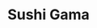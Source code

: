 ---
layout: place
title: Sushi Gama
permalink: /new-york/new-york/sushi-gama.html
stateAbbr: NY
stateName: New York
cityName: New York
seo:
  type: restaurant
  links: >-
    https://www.smorefood.com/order-online/sushi-gama-new-york-10021-ok4kmrpz??utm_source=gmb&utm_medium=website
place_id: ChIJw9uiOMBYwokR7zqSs85PFUs
photos:
  - name: >-
      places/ChIJw9uiOMBYwokR7zqSs85PFUs/photos/AeeoHcK5FIlrIc07_q3bSibvDP-psrikZRdcNX5sKmisMqjj5QFk26MFYeHah0ernjXdN6MESlB3DgkW2TtywDVF6rQjE-FD-foDA4hHrYDoHpRCyZ4-1mxA6z_FH9nkdDJihgQDe1M3_2NVgxG0-CFUgtHmNCWryX_4H4g_UVxi3JtHHFqtsUi77a1GvpDtXo0PwWyjr8xpZklfK4S9NrfpiKb7cfhHNW8UtST38weQTRqDpzznsczfO5B58knQpXOHTdDcazD0vk7INnrZWqS2e4RrlWC8eMqL4-1be5UTd1elncoee0H1Z0obRSq3EbwFMKzkwLtT7W2bfmY892Q1MfJnSbUqIzmfZ7XDR3eOT1ygkYeSwTnB9FyfEC5vBbHPOVZh6K6Zr71aVKq-guDlLfECDa9TN0i3puOTVKgzjy6b-R1_
    widthPx: 3000
    heightPx: 3016
    authorAttributions:
      - displayName: Eric Finkelstein
        uri: https://maps.google.com/maps/contrib/111444671146808251214
        photoUri: >-
          https://lh3.googleusercontent.com/a/ACg8ocJvMTFe-XnhkXFW5VFNZ4ngdUxvt3s3uBD8Mhqr_jMQlLXzZQ=s100-p-k-no-mo
    flagContentUri: >-
      https://www.google.com/local/imagery/report/?cb_client=maps_api_places.places_api&image_key=!1e10!2sCIHM0ogKEICAgICuh7mc1QE&hl=en-US
    googleMapsUri: >-
      https://www.google.com/maps/place//data=!3m4!1e2!3m2!1sCIHM0ogKEICAgICuh7mc1QE!2e10!4m2!3m1!1s0x89c258c038a2dbc3:0x4b154fceb3923aef
  - name: >-
      places/ChIJw9uiOMBYwokR7zqSs85PFUs/photos/AeeoHcJD2jLE-hrbYlV5T8WSUERvNJXKTtIexFj4zmy9gE1kMzgXOqUGa73-Gwck8rN9QhcVn6KWaG_hE_ZiirFe79dd57iHtulC0R8mjE8W1sW_cnokkGssuLBBSwyWk66r9-3eUVCq1-b4hbCZXqmUvGvTgZQQVClnRWAXg-kNEDt0GVb1Xe4kevG3FgYJyLuLHIP-d9FzNg70Vi0l4SBWsoZMyo9qEWXhKJidfiDIH2k-xZxm2jm4qVN1BlBy5ZLaU0ED4Zz6nA0t-UgAX_z52_ZhpHvanRGwtr2dajofrI-fvQRuNgoboadeFVq2iFz76cROdnGGHXo97HtVLS_Mu2sn1EDMVTLlyD9g0XCh6YVZcCdPZTfIrzDqACTGNttax-f_sIBxZ4FHb_q2qXFv1Z8w4Y-hBVz9xeYbaFuUGTP_WQ
    widthPx: 4624
    heightPx: 3468
    authorAttributions:
      - displayName: AlotByTrue B
        uri: https://maps.google.com/maps/contrib/116654278132473887307
        photoUri: >-
          https://lh3.googleusercontent.com/a-/ALV-UjW8vQBMe1RpidDZOrM3uV5MV2FEa8jr1tisUTsTgD5Z3ETQCAeDsg=s100-p-k-no-mo
    flagContentUri: >-
      https://www.google.com/local/imagery/report/?cb_client=maps_api_places.places_api&image_key=!1e10!2sCIHM0ogKEICAgIDykLn7BQ&hl=en-US
    googleMapsUri: >-
      https://www.google.com/maps/place//data=!3m4!1e2!3m2!1sCIHM0ogKEICAgIDykLn7BQ!2e10!4m2!3m1!1s0x89c258c038a2dbc3:0x4b154fceb3923aef
  - name: >-
      places/ChIJw9uiOMBYwokR7zqSs85PFUs/photos/AeeoHcIFxQdL3cO4CHDcA7bs9_V6wsY9mIYva4ugW0n5RW1DNspCFTacgUmPc2n2h4IaeCMvkjYBN8Z_4xqXmNSKsFhWLCCjCFdFz7J4ZVU08pXNqQpK3bcRI3UfBeFlTSRHqaJf0E4iDZBvYXyKa2t1U8PmBULOIFmcEJe4PUKDiL4GRVvn7NuI_WtYTDXM6d3dFeFRDxPYWzdPUtWn2L8RPhoSNij_dbTNknlz122PqnvpRkSELpp_xvADLxOCAHKQdquYMwlBIYDece2kwlhCY_rlxgDCios1VaKnHeNq6By325oj-L2lJ5PUqtoHEvtN-8ByVkhkg8XG8g_rrxFBmfuPfRwRAerhxRE8AEOdL7w83G5utdmlh7PMAHP8YzU2mKO22d8CRsCrVV1pLPqMe6q2LkoPV2Q02gUIVFLU5kMU3A
    widthPx: 3456
    heightPx: 3456
    authorAttributions:
      - displayName: Maha Zainab Ishtiaq
        uri: https://maps.google.com/maps/contrib/113746044274302302309
        photoUri: >-
          https://lh3.googleusercontent.com/a/ACg8ocIof1DvO7Yuc3OJIUlXNxGweaqab3jDn0lYXPfGECLaarKBrTs=s100-p-k-no-mo
    flagContentUri: >-
      https://www.google.com/local/imagery/report/?cb_client=maps_api_places.places_api&image_key=!1e10!2sCIHM0ogKEICAgIDHiqa7KA&hl=en-US
    googleMapsUri: >-
      https://www.google.com/maps/place//data=!3m4!1e2!3m2!1sCIHM0ogKEICAgIDHiqa7KA!2e10!4m2!3m1!1s0x89c258c038a2dbc3:0x4b154fceb3923aef
  - name: >-
      places/ChIJw9uiOMBYwokR7zqSs85PFUs/photos/AeeoHcKPG5WftHjvd2ppVYlBvPHiWQr71bVgyBi8Df6T0HyadOO7AWTv4Y7EXruSfICgKOnJt-0XfOtLhW3ZQto4VrGLYBmIAS7q_9wa0PH3PX3ZUzFqBd3UkGjP35YsSw7FiyC1KDdY-hV1ff1r6et8knzaUjx6rOOsm6qnZshSvbwj_mddm_-Jb8BsJGm1DD0cVYwOiWXCsjCuWM_Ime2cV0PyeJF22AoBOKt0bpgeEOM3ECyrH-Us1XNtv9OD7vWQ6RDZ6Aelsy0_zQx1EbWumVGTnHDKik-nh9-GgjMPiQE8YdtYjm7UMsa9tEMICXENTzuUtIeiNRGBBPo3k6cqV_9vFYMiCLAvtF9Q81u8PTqLN66aPwqGC2sv7gy4jRgzc_JZZdoeGqTK9VqOVqxxGFPiOFStmyQYEN-OlV26iV0M4mPk
    widthPx: 3024
    heightPx: 4032
    authorAttributions:
      - displayName: Ciara Jennings
        uri: https://maps.google.com/maps/contrib/108935940465003762745
        photoUri: >-
          https://lh3.googleusercontent.com/a/ACg8ocIzgOY9oiMKYJ2vC22lRIBpDO5kW71X3dUw39Fxal5G7QDuDQ=s100-p-k-no-mo
    flagContentUri: >-
      https://www.google.com/local/imagery/report/?cb_client=maps_api_places.places_api&image_key=!1e10!2sCIHM0ogKEICAgIDHzu-70gE&hl=en-US
    googleMapsUri: >-
      https://www.google.com/maps/place//data=!3m4!1e2!3m2!1sCIHM0ogKEICAgIDHzu-70gE!2e10!4m2!3m1!1s0x89c258c038a2dbc3:0x4b154fceb3923aef
  - name: >-
      places/ChIJw9uiOMBYwokR7zqSs85PFUs/photos/AeeoHcKYeNDIznBQh7dh-CaWaBPU5wADlQZVzg2XyXXSoZ1c0WyfL0e_gJkPjcgfgpt5DIuM2PvUtZCNaJaEQH5tgQ0N9CeDVyjdBoJQ6lWNMapRupQZYkbfPJMNV17dWZc4F-kDDn4Lkqj5ZASCnxrU5aZOW0CAB5QSFQNgfEiItTf5S70fzdzLghK0omz1sZiEKjjxR9siOCUVm_nBjJ22q77s0QNjN8_tqQmBOrlffuuvJiAwk9rKmoJSr_7gzkymYbWQxSNioRo3o3V4XoJhg0KSFUnzUt9snKu-sR45kH-7fdtecrVj82S9dGFHJy1sC5QjxLUnZVbE9pyFg852nvc6kkkgsuyYGdUENbsnX_xlXa6EIUTBjCtYuGVcEfKBx2aNFixZYcJU8ch0VNNs0Spkulqnil-dtsRYrkgm_n4Mkw
    widthPx: 3456
    heightPx: 3456
    authorAttributions:
      - displayName: Maha Zainab Ishtiaq
        uri: https://maps.google.com/maps/contrib/113746044274302302309
        photoUri: >-
          https://lh3.googleusercontent.com/a/ACg8ocIof1DvO7Yuc3OJIUlXNxGweaqab3jDn0lYXPfGECLaarKBrTs=s100-p-k-no-mo
    flagContentUri: >-
      https://www.google.com/local/imagery/report/?cb_client=maps_api_places.places_api&image_key=!1e10!2sCIHM0ogKEICAgIDHiqa7GA&hl=en-US
    googleMapsUri: >-
      https://www.google.com/maps/place//data=!3m4!1e2!3m2!1sCIHM0ogKEICAgIDHiqa7GA!2e10!4m2!3m1!1s0x89c258c038a2dbc3:0x4b154fceb3923aef
  - name: >-
      places/ChIJw9uiOMBYwokR7zqSs85PFUs/photos/AeeoHcJF3ALvfGPBxxden4jVsKbtfuh9pKXMs7Hb8P3ntyoTEw6M0-limYHFHzvopns-Ajd_qC8MZXgQUt3ofCZOXPfIVieWMJIxRku99qLuRaXTNjRQWi0qy_hX_PQs6ov2yECQ0eWzk6p_YA81P0fX_qNfDQKIhCW5hhcmi05YP9y5vaoTKF7KTQpcQ_rF2diU5Z7InPfF5o_-fuWHY7XEkJioOyspxVWpb-LqjHGf61kU3IgKzD2yXN_4IoHazeTAUE717Xylo8aw9nEpg2tSsukKZXPOtDSZi4Z5g_cjpKahyoSU5gzHdPDd8jjRLFvb1_YUAT2R_tO_9NUtu-eghnlKXZIpZb4jfD-R1xywzv6bjT4wMzZAAIlgc0Xax27dh5wPCbWFdsMTI_brBJdtXpzwxTT4oXSNFl6F5Z0sVC9Z98eN
    widthPx: 3600
    heightPx: 4800
    authorAttributions:
      - displayName: Ingyin Phyu
        uri: https://maps.google.com/maps/contrib/102124348067043711450
        photoUri: >-
          https://lh3.googleusercontent.com/a/ACg8ocLrxsKGbZ6ec0UVsE71KpbNmLPaR6pr2Mu7OHFI9hFNHPpWRg=s100-p-k-no-mo
    flagContentUri: >-
      https://www.google.com/local/imagery/report/?cb_client=maps_api_places.places_api&image_key=!1e10!2sCIHM0ogKEICAgIDD3rusvQE&hl=en-US
    googleMapsUri: >-
      https://www.google.com/maps/place//data=!3m4!1e2!3m2!1sCIHM0ogKEICAgIDD3rusvQE!2e10!4m2!3m1!1s0x89c258c038a2dbc3:0x4b154fceb3923aef
  - name: >-
      places/ChIJw9uiOMBYwokR7zqSs85PFUs/photos/AeeoHcK4WJimkgxkY4uQHJrYFbrs3njxtZhJ0fmMo6ye2kzZXqQS6AShR71_IRGYnuezK7MOBxwxcBJZrg8OGviPlR5ppBRWxpnoIYgPB078asWb-Z3jiGVo481H6YC2pkc2EB3UWbiNm_pJAb5JUfev1a_JVr4jsI5TaDfrcOt3TpduRyOVhteegZcXcLKIpEx9xqEnMcnSqYICQTcN71eFbHgZoh4PLiR5tiTtbGN_k8ovP7-HvcICY-8z1k5v0bRUI5KHlp0562uuEDC1FHvLkpDBhjt3fMfRGmsI-DHY6BSZL3IvW6BQpGbqPBV4qy5WpZLS5gw6ngcty-HxE7guPGVDw4CRqAtOng6fYu_ugCAHEksAnb2FsSJeiXSeGnOF_M3u389tpUSnEm7ddbNJ8zUAqZyRLH8uFMNu0000HKiW9w
    widthPx: 4032
    heightPx: 3024
    authorAttributions:
      - displayName: Virginie
        uri: https://maps.google.com/maps/contrib/114934024009453083295
        photoUri: >-
          https://lh3.googleusercontent.com/a-/ALV-UjWtN3cTA2v8WN5Q7Wisv4d_4DkW7XIOLrwfgu7kJCDA17wa9Dx3uQ=s100-p-k-no-mo
    flagContentUri: >-
      https://www.google.com/local/imagery/report/?cb_client=maps_api_places.places_api&image_key=!1e10!2sCIHM0ogKEICAgIDm-bncGA&hl=en-US
    googleMapsUri: >-
      https://www.google.com/maps/place//data=!3m4!1e2!3m2!1sCIHM0ogKEICAgIDm-bncGA!2e10!4m2!3m1!1s0x89c258c038a2dbc3:0x4b154fceb3923aef
  - name: >-
      places/ChIJw9uiOMBYwokR7zqSs85PFUs/photos/AeeoHcJUz16LVqbloQ-W4JNTOYNAgBhMraYY1uF2QbtQpaj96DZNBC2No6NmTjHJCsSicDcKDaS_Sp62aNfsuwdNOK0UpfK5Ogfj4bwPGr4ABMr9mlCiqcjwsbptI9TUXxtSddNJruE-ERIOSeOqiq4xpmbcxy5SgbAc8_-UUOPwOTN1yI9w83VG0aSOC0wFEAIPG4PKPk3rixV_uA_PJ7Xrac5-6tn25UapQhVKPHJXf6VDMeu1L6kVchkR1a_ij9XsrZNBccLuSzKDp-jSuDeu4GagT9Xr00NiJ2k43D6aOu16YcpVh6SSRQR0t8Fl6oXZrDuUsPIN_t7gcMzLozjWpN7euSXJCm-_tynyDmpQHt14I3gaaCneazYJbDnu38AUReXENy3V1hrvR06HK4DMYql4UlQFxEjLbOjHMYmvV5KYOQ
    widthPx: 3456
    heightPx: 3456
    authorAttributions:
      - displayName: Maha Zainab Ishtiaq
        uri: https://maps.google.com/maps/contrib/113746044274302302309
        photoUri: >-
          https://lh3.googleusercontent.com/a/ACg8ocIof1DvO7Yuc3OJIUlXNxGweaqab3jDn0lYXPfGECLaarKBrTs=s100-p-k-no-mo
    flagContentUri: >-
      https://www.google.com/local/imagery/report/?cb_client=maps_api_places.places_api&image_key=!1e10!2sCIHM0ogKEICAgIDHiqa7aA&hl=en-US
    googleMapsUri: >-
      https://www.google.com/maps/place//data=!3m4!1e2!3m2!1sCIHM0ogKEICAgIDHiqa7aA!2e10!4m2!3m1!1s0x89c258c038a2dbc3:0x4b154fceb3923aef
  - name: >-
      places/ChIJw9uiOMBYwokR7zqSs85PFUs/photos/AeeoHcJN7n7d3KGOPEvOviISRVtz85wQNLIXYF8i7iEA-A159-ZfguvOTaqBWPisPHzLb47HneQYNeNoyGwMYN0r0IAWdqYnKDoTKGrG_4SXJ4ltXcZy9KiuO-XOKXq44hkPgh4bqtQ20QSE-ElzvLDUVMlWQXIQfP8ylW3UX2mK12zLcSMKhw0uVRE4U8Kpm6Kk9MR87XaJWZ1rIlIObQGJCTNn2rXflDK0IMi5Us1hst3bgEcco9oyDUOWJV-3hq5QkOnsKMQj7m5nUK3rsDUKzZiN7njsP-5uAuAIq0ZObomA0d4M439wHR9zcWTFfGHZQmJ9YiLLPTdRGItUPa3x_ITeNRMx2vGdZHnDX5kX2sK-MaD1j2HtSvQWLtRo1X8RVPBypTPojz6QFzNaVAGrBl3vkQebXrhp_zbJAwA53vU
    widthPx: 1609
    heightPx: 2048
    authorAttributions:
      - displayName: Olena Sidlovych
        uri: https://maps.google.com/maps/contrib/110714699499736210311
        photoUri: >-
          https://lh3.googleusercontent.com/a-/ALV-UjUBtr_9TvCcDtn-VgCORLguzswXudzQ8K3_7dxuVTNcMdbnhi2ItQ=s100-p-k-no-mo
    flagContentUri: >-
      https://www.google.com/local/imagery/report/?cb_client=maps_api_places.places_api&image_key=!1e10!2sCIHM0ogKEICAgID4iJHaRQ&hl=en-US
    googleMapsUri: >-
      https://www.google.com/maps/place//data=!3m4!1e2!3m2!1sCIHM0ogKEICAgID4iJHaRQ!2e10!4m2!3m1!1s0x89c258c038a2dbc3:0x4b154fceb3923aef
  - name: >-
      places/ChIJw9uiOMBYwokR7zqSs85PFUs/photos/AeeoHcLD6NC7GLBTZgkAsVQGL-Tb9UTUbGJkWtaKpv2sAKyKFwAb6DRSqmw14MgEk_ZqTYSYhLMrxfflTehrdplzgsTJcI7Hcj8N6O8krF9HejvZR0zwMxTduP6rc_0canOZF8MwB3OugSL_JEd8US8o3aFmF7ZvbH5CqIG3Llc6sl6RyHgUtFoGczgulbJ0siEeYjBTuIh_yQ35WKkCLO0fypkRk54ocXi5uuJEEsW7-NwOSj_XDzOmkTnxvqEb-3t8z8Gh8_Z1UlxOqGaDDR4GtFfTRSHVrd64rPy3NLaCFzh1WxLcAOXVltRv5XY9XYNPsSOQN6piyZTpGiACnZypRh9-8By07rmD9LppxfPQvL-e1QKJyJZBo-NVtp8CNxSrnouvzNe1MsZ-2XYum4ICCImhngCnrmetIRkPwyBPwlV5WX1v
    widthPx: 3024
    heightPx: 4032
    authorAttributions:
      - displayName: Ani Corless
        uri: https://maps.google.com/maps/contrib/114407748103031641008
        photoUri: >-
          https://lh3.googleusercontent.com/a-/ALV-UjVxNlU-A_TJdkstdpPnqzIhQAnUZWtuIfNAz4Rnay_rqIDe11JA=s100-p-k-no-mo
    flagContentUri: >-
      https://www.google.com/local/imagery/report/?cb_client=maps_api_places.places_api&image_key=!1e10!2sCIHM0ogKEICAgICWxfLRoQE&hl=en-US
    googleMapsUri: >-
      https://www.google.com/maps/place//data=!3m4!1e2!3m2!1sCIHM0ogKEICAgICWxfLRoQE!2e10!4m2!3m1!1s0x89c258c038a2dbc3:0x4b154fceb3923aef
address: 1403 2nd Ave, New York, NY 10021, USA
street: 1403 2nd Ave
city: New York
state: NY
zip: '10021'
country: USA
neighborhood: null
latitude: '40.769699'
longitude: '-73.958067'
accessibility_options:
  wheelchairAccessibleParking: false
  wheelchairAccessibleEntrance: true
  wheelchairAccessibleRestroom: true
  wheelchairAccessibleSeating: true
business_status: OPERATIONAL
name: Sushi Gama
google_maps_links:
  directionsUri: >-
    https://www.google.com/maps/dir//''/data=!4m7!4m6!1m1!4e2!1m2!1m1!1s0x89c258c038a2dbc3:0x4b154fceb3923aef!3e0
  placeUri: https://maps.google.com/?cid=5410318276550081263
  writeAReviewUri: >-
    https://www.google.com/maps/place//data=!4m3!3m2!1s0x89c258c038a2dbc3:0x4b154fceb3923aef!12e1
  reviewsUri: >-
    https://www.google.com/maps/place//data=!4m4!3m3!1s0x89c258c038a2dbc3:0x4b154fceb3923aef!9m1!1b1
  photosUri: >-
    https://www.google.com/maps/place//data=!4m3!3m2!1s0x89c258c038a2dbc3:0x4b154fceb3923aef!10e5
primary_type: Sushi Restaurant
opening_hours:
  regular: null
  current: null
secondary_opening_hours:
  regular:
    weekdayDescriptions: null
    type: null
  current:
    weekdayDescriptions: null
    type: null
phone: (212) 879-2393
price_level: PRICE_LEVEL_MODERATE
price_range: $30 &ndash; $50
rating: '4.4'
rating_count: 0
website: >-
  https://www.smorefood.com/order-online/sushi-gama-new-york-10021-ok4kmrpz??utm_source=gmb&utm_medium=website
description: >-
  Explore Sushi Gama in New York, NY$$$Sushi Gama in New York, NY, stands out as
  a welcoming Japanese restaurant blending a casual tavern atmosphere with an
  array of fresh sushi and innovative rolls. This spot offers an extensive menu
  that caters to various preferences, including vegetarian and gluten-free
  choices, making it a versatile option for diverse diners. With happy-hour
  specials and a focus on quality kitchen-cooked plates, it's an ideal place for
  those seeking authentic flavors in a relaxed setting. The restaurant's
  accessible features, such as wheelchair-friendly entrances and seating,
  enhance its appeal for everyone looking to enjoy Japanese cuisine. Whether
  you're exploring sushi restaurants in the city or craving a neighborhood gem,
  Sushi Gama delivers a memorable dining experience with its thoughtful ambiance
  and flavorful selections.
generative_summary: >-
  Explore Sushi Gama in New York, NY$$$Sushi Gama in New York, NY, stands out as
  a welcoming Japanese restaurant blending a casual tavern atmosphere with an
  array of fresh sushi and innovative rolls. This spot offers an extensive menu
  that caters to various preferences, including vegetarian and gluten-free
  choices, making it a versatile option for diverse diners. With happy-hour
  specials and a focus on quality kitchen-cooked plates, it's an ideal place for
  those seeking authentic flavors in a relaxed setting. The restaurant's
  accessible features, such as wheelchair-friendly entrances and seating,
  enhance its appeal for everyone looking to enjoy Japanese cuisine. Whether
  you're exploring sushi restaurants in the city or craving a neighborhood gem,
  Sushi Gama delivers a memorable dining experience with its thoughtful ambiance
  and flavorful selections.
generative_disclosure: Summarized by AI using the Grok-3-Mini model.
reviews:
  - name: >-
      places/ChIJw9uiOMBYwokR7zqSs85PFUs/reviews/ChZDSUhNMG9nS0VJQ0FnSURIenUtN0VnEAE
    relativePublishTimeDescription: 6 months ago
    rating: 5
    text:
      text: >-
        Amazing local gem with the sweetest staff. The wonton soup had the
        perfect broth, the crispy rice was super flavorful, and the Yakimeshi
        was unreal. Our waitress, Kim, was the sweetest!! So happy we found this
        spot. Can't wait to go back!
      languageCode: en
    originalText:
      text: >-
        Amazing local gem with the sweetest staff. The wonton soup had the
        perfect broth, the crispy rice was super flavorful, and the Yakimeshi
        was unreal. Our waitress, Kim, was the sweetest!! So happy we found this
        spot. Can't wait to go back!
      languageCode: en
    authorAttribution:
      displayName: Ciara Jennings
      uri: https://www.google.com/maps/contrib/108935940465003762745/reviews
      photoUri: >-
        https://lh3.googleusercontent.com/a/ACg8ocIzgOY9oiMKYJ2vC22lRIBpDO5kW71X3dUw39Fxal5G7QDuDQ=s128-c0x00000000-cc-rp-mo
    publishTime: '2024-09-16T03:33:25.437001Z'
    flagContentUri: >-
      https://www.google.com/local/review/rap/report?postId=ChZDSUhNMG9nS0VJQ0FnSURIenUtN0VnEAE&d=17924085&t=1
    googleMapsUri: >-
      https://www.google.com/maps/reviews/data=!4m6!14m5!1m4!2m3!1sChZDSUhNMG9nS0VJQ0FnSURIenUtN0VnEAE!2m1!1s0x89c258c038a2dbc3:0x4b154fceb3923aef
  - name: >-
      places/ChIJw9uiOMBYwokR7zqSs85PFUs/reviews/ChZDSUhNMG9nS0VJQ0FnSURIaXFhN0NBEAE
    relativePublishTimeDescription: 7 months ago
    rating: 5
    text:
      text: >-
        The freshest sushi in town - Omg 😍


        Wanted to meet the chef to thank him myself but left him a note, I hope
        he received it.


        The entire staff is so friendly. Love the energy & vibe. Uber fast
        service & so fresh.

        Had red dragon rolls and yellow tail. 💛
      languageCode: en
    originalText:
      text: >-
        The freshest sushi in town - Omg 😍


        Wanted to meet the chef to thank him myself but left him a note, I hope
        he received it.


        The entire staff is so friendly. Love the energy & vibe. Uber fast
        service & so fresh.

        Had red dragon rolls and yellow tail. 💛
      languageCode: en
    authorAttribution:
      displayName: Maha Zainab Ishtiaq
      uri: https://www.google.com/maps/contrib/113746044274302302309/reviews
      photoUri: >-
        https://lh3.googleusercontent.com/a/ACg8ocIof1DvO7Yuc3OJIUlXNxGweaqab3jDn0lYXPfGECLaarKBrTs=s128-c0x00000000-cc-rp-mo-ba4
    publishTime: '2024-09-14T14:12:33.431081Z'
    flagContentUri: >-
      https://www.google.com/local/review/rap/report?postId=ChZDSUhNMG9nS0VJQ0FnSURIaXFhN0NBEAE&d=17924085&t=1
    googleMapsUri: >-
      https://www.google.com/maps/reviews/data=!4m6!14m5!1m4!2m3!1sChZDSUhNMG9nS0VJQ0FnSURIaXFhN0NBEAE!2m1!1s0x89c258c038a2dbc3:0x4b154fceb3923aef
  - name: >-
      places/ChIJw9uiOMBYwokR7zqSs85PFUs/reviews/ChdDSUhNMG9nS0VJQ0FnSUNGanRxVXpBRRAB
    relativePublishTimeDescription: a year ago
    rating: 5
    text:
      text: >-
        I always order their takeout. Everything delicious, with a side of spicy
        mayo and eel sauce. And our server xin is the best! He was a very polite
        and efficient guy, service was top notch even though they were quite
        busy.

        I will highly recommend this place.
      languageCode: en
    originalText:
      text: >-
        I always order their takeout. Everything delicious, with a side of spicy
        mayo and eel sauce. And our server xin is the best! He was a very polite
        and efficient guy, service was top notch even though they were quite
        busy.

        I will highly recommend this place.
      languageCode: en
    authorAttribution:
      displayName: Miley Wu
      uri: https://www.google.com/maps/contrib/101700259119457453709/reviews
      photoUri: >-
        https://lh3.googleusercontent.com/a/ACg8ocKHJXvnrhTiNAEmmrsm8GbmpVB7TQ3xroUktOaeGazPsaIAmA=s128-c0x00000000-cc-rp-mo-ba3
    publishTime: '2023-12-02T04:18:23.546449Z'
    flagContentUri: >-
      https://www.google.com/local/review/rap/report?postId=ChdDSUhNMG9nS0VJQ0FnSUNGanRxVXpBRRAB&d=17924085&t=1
    googleMapsUri: >-
      https://www.google.com/maps/reviews/data=!4m6!14m5!1m4!2m3!1sChdDSUhNMG9nS0VJQ0FnSUNGanRxVXpBRRAB!2m1!1s0x89c258c038a2dbc3:0x4b154fceb3923aef
  - name: >-
      places/ChIJw9uiOMBYwokR7zqSs85PFUs/reviews/ChZDSUhNMG9nS0VJQ0FnSURkdm9Qd0h3EAE
    relativePublishTimeDescription: 8 months ago
    rating: 5
    text:
      text: >-
        One of the best sushi spots in the city! The spicy crunch mango salmon
        tartar is the best tartar I’ve ever had! The mango roll, titanic roll
        and the spicy crunchy yellowtail roll are also phenomenal! I’ve also had
        the red dragon roll and the wagyu fried rice, both excellent. Haven’t
        had anything I didn’t like here.
      languageCode: en
    originalText:
      text: >-
        One of the best sushi spots in the city! The spicy crunch mango salmon
        tartar is the best tartar I’ve ever had! The mango roll, titanic roll
        and the spicy crunchy yellowtail roll are also phenomenal! I’ve also had
        the red dragon roll and the wagyu fried rice, both excellent. Haven’t
        had anything I didn’t like here.
      languageCode: en
    authorAttribution:
      displayName: Cate Janusz
      uri: https://www.google.com/maps/contrib/107499449275332955916/reviews
      photoUri: >-
        https://lh3.googleusercontent.com/a-/ALV-UjX5Z-SlzLT1xdg7qZKJbGS6oNjmvONzfDKaVImg3Cxr7Od-4KfN=s128-c0x00000000-cc-rp-mo-ba4
    publishTime: '2024-07-28T00:10:39.244984Z'
    flagContentUri: >-
      https://www.google.com/local/review/rap/report?postId=ChZDSUhNMG9nS0VJQ0FnSURkdm9Qd0h3EAE&d=17924085&t=1
    googleMapsUri: >-
      https://www.google.com/maps/reviews/data=!4m6!14m5!1m4!2m3!1sChZDSUhNMG9nS0VJQ0FnSURkdm9Qd0h3EAE!2m1!1s0x89c258c038a2dbc3:0x4b154fceb3923aef
  - name: >-
      places/ChIJw9uiOMBYwokR7zqSs85PFUs/reviews/ChZDSUhNMG9nS0VJQ0FnSUNWN01fS1pREAE
    relativePublishTimeDescription: a year ago
    rating: 5
    text:
      text: >-
        Xin was amazing - very prompt service overall and a super kind waiter.
        He suggested the great cocktails and he was spot-on with the suggestion.
        It's not only a beautiful drink but also tastes very good!
      languageCode: en
    originalText:
      text: >-
        Xin was amazing - very prompt service overall and a super kind waiter.
        He suggested the great cocktails and he was spot-on with the suggestion.
        It's not only a beautiful drink but also tastes very good!
      languageCode: en
    authorAttribution:
      displayName: Jason Zhu
      uri: https://www.google.com/maps/contrib/110267673128466309706/reviews
      photoUri: >-
        https://lh3.googleusercontent.com/a/ACg8ocJLxVvo4FQ2fAz9di51xPDny3HLFOudO1ltHnf-XYnVasVvFw=s128-c0x00000000-cc-rp-mo-ba2
    publishTime: '2023-12-06T01:35:15.536039Z'
    flagContentUri: >-
      https://www.google.com/local/review/rap/report?postId=ChZDSUhNMG9nS0VJQ0FnSUNWN01fS1pREAE&d=17924085&t=1
    googleMapsUri: >-
      https://www.google.com/maps/reviews/data=!4m6!14m5!1m4!2m3!1sChZDSUhNMG9nS0VJQ0FnSUNWN01fS1pREAE!2m1!1s0x89c258c038a2dbc3:0x4b154fceb3923aef
review_summary: >-
  Customer Feedback on Sushi Gama$$$Visitors frequently praise the freshness and
  quality of the sushi rolls, highlighting them as some of the best options in
  the area for a satisfying meal. Many note the fast and friendly service that
  adds to the overall enjoyable vibe, making it a go-to spot for casual outings
  or quick takeout. Dishes like various rolls and rice-based plates often
  receive high marks for their bold flavors and creative twists, appealing to
  those seeking top-rated sushi experiences. While the atmosphere is described
  as energetic and welcoming, feedback also appreciates the efficient handling
  even during busy times, contributing to a positive repeat visit vibe. Overall,
  it's clear that this Japanese place near you offers a solid mix of tasty food
  and attentive service that keeps customers coming back for more.
review_disclosure: Summarized by AI using the Grok-3-Mini model.
parking_options: null
payment_options:
  acceptsCreditCards: true
  acceptsDebitCards: true
  acceptsCashOnly: false
  acceptsNfc: true
allow_dogs: null
curbside_pickup: null
delivery: true
dine_in: true
good_for_children: true
good_for_groups: null
good_for_sports: false
live_music: null
menu_for_children: false
outdoor_seating: true
reservable: true
restroom: true
serves_beer: true
serves_breakfast: false
serves_brunch: true
serves_cocktails: true
serves_coffee: null
serves_dinner: true
serves_dessert: true
serves_lunch: true
serves_vegetarian_food: true
serves_wine: true
takeout: true
update_category: pro
places_description: >-
  Japanese restaurant with a tavern vibe & bar offering a mix of sushi, rolls &
  kitchen-cooked plates.

---